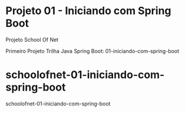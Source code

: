 
# Projeto 01 - Iniciando com Spring Boot
Projeto School Of Net

Primeiro Projeto Trilha Java Spring Boot: 01-iniciando-com-spring-boot

# schoolofnet-01-iniciando-com-spring-boot
schoolofnet-01-iniciando-com-spring-boot

